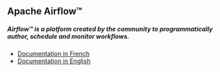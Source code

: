 ## Apache Airflow™
<h5>Airflow™ is a platform created by the community to programmatically author, schedule and monitor workflows.</h5>

- [Documentation in French](./README-fr.md)
- [Documentation in English](./README-en.md)
